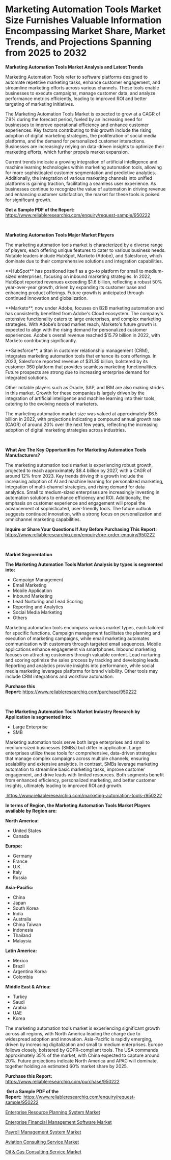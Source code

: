 <p><h1>Marketing Automation Tools Market Size Furnishes Valuable Information Encompassing Market Share, Market Trends, and Projections Spanning from 2025 to 2032</h1></p><p><strong>Marketing Automation Tools Market Analysis and Latest Trends</strong></p>
<p><p>Marketing Automation Tools refer to software platforms designed to automate repetitive marketing tasks, enhance customer engagement, and streamline marketing efforts across various channels. These tools enable businesses to execute campaigns, manage customer data, and analyze performance metrics efficiently, leading to improved ROI and better targeting of marketing initiatives.</p><p>The Marketing Automation Tools Market is expected to grow at a CAGR of 7.9% during the forecast period, fueled by an increasing need for businesses to improve operational efficiency and enhance customer experiences. Key factors contributing to this growth include the rising adoption of digital marketing strategies, the proliferation of social media platforms, and the demand for personalized customer interactions. Businesses are increasingly relying on data-driven insights to optimize their marketing efforts, which further propels market expansion.</p><p>Current trends indicate a growing integration of artificial intelligence and machine learning technologies within marketing automation tools, allowing for more sophisticated customer segmentation and predictive analytics. Additionally, the integration of various marketing channels into unified platforms is gaining traction, facilitating a seamless user experience. As businesses continue to recognize the value of automation in driving revenue and enhancing customer satisfaction, the market for these tools is poised for significant growth.</p></p>
<p><strong>Get a Sample PDF of the Report:&nbsp;</strong> <a href="https://www.reliableresearchiq.com/enquiry/request-sample/950222?utm_campaign=103&utm_medium=2&utm_source=Github&utm_content=ia&utm_term=07032025&utm_id=marketing-automation-tools">https://www.reliableresearchiq.com/enquiry/request-sample/950222</a></p>
<p>&nbsp;</p>
<p><strong>Marketing Automation Tools Major Market Players</strong></p>
<p><p>The marketing automation tools market is characterized by a diverse range of players, each offering unique features to cater to various business needs. Notable leaders include HubSpot, Marketo (Adobe), and Salesforce, which dominate due to their comprehensive solutions and integration capabilities.</p><p>**HubSpot** has positioned itself as a go-to platform for small to medium-sized enterprises, focusing on inbound marketing strategies. In 2022, HubSpot reported revenues exceeding $1.6 billion, reflecting a robust 50% year-over-year growth, driven by expanding its customer base and enhancing product offerings. Future growth is anticipated through continued innovation and globalization.</p><p>**Marketo**, now under Adobe, focuses on B2B marketing automation and has consistently benefited from Adobe's Cloud ecosystem. The company's extensive functionality caters to large enterprises, and complex marketing strategies. With Adobe’s broad market reach, Marketo's future growth is expected to align with the rising demand for personalized customer experiences. Adobe's overall revenue reached $15.79 billion in 2022, with Marketo contributing significantly.</p><p>**Salesforce**, a titan in customer relationship management (CRM), integrates marketing automation tools that enhance its core offerings. In 2023, Salesforce reported revenue of $31.35 billion, bolstered by its customer 360 platform that provides seamless marketing functionalities. Future prospects are strong due to increasing enterprise demand for integrated solutions.</p><p>Other notable players such as Oracle, SAP, and IBM are also making strides in this market. Growth for these companies is largely driven by the integration of artificial intelligence and machine learning into their tools, catering to the evolving needs of marketers.</p><p>The marketing automation market size was valued at approximately $6.5 billion in 2022, with projections indicating a compound annual growth rate (CAGR) of around 20% over the next few years, reflecting the increasing adoption of digital marketing strategies across industries.</p></p>
<p>&nbsp;</p>
<p><strong>What Are The Key Opportunities For Marketing Automation Tools Manufacturers?</strong></p>
<p><p>The marketing automation tools market is experiencing robust growth, projected to reach approximately $8.4 billion by 2027, with a CAGR of around 12% from 2023. Key trends driving this growth include the increasing adoption of AI and machine learning for personalized marketing, integration of multi-channel strategies, and rising demand for data analytics. Small to medium-sized enterprises are increasingly investing in automation solutions to enhance efficiency and ROI. Additionally, the emphasis on customer experience and engagement will propel the advancement of sophisticated, user-friendly tools. The future outlook suggests continued innovation, with a strong focus on personalization and omnichannel marketing capabilities.</p></p>
<p><strong>Inquire or Share Your Questions If Any Before Purchasing This Report:</strong> <a href="https://www.reliableresearchiq.com/enquiry/pre-order-enquiry/950222?utm_campaign=103&utm_medium=2&utm_source=Github&utm_content=ia&utm_term=07032025&utm_id=marketing-automation-tools">https://www.reliableresearchiq.com/enquiry/pre-order-enquiry/950222</a></p>
<p>&nbsp;</p>
<p><strong>Market Segmentation</strong></p>
<p><strong>The Marketing Automation Tools Market Analysis by types is segmented into:</strong></p>
<p><ul><li>Campaign Management</li><li>Email Marketing</li><li>Mobile Application</li><li>Inbound Marketing</li><li>Lead Nurturing and Lead Scoring</li><li>Reporting and Analytics</li><li>Social Media Marketing</li><li>Others</li></ul></p>
<p><p>Marketing automation tools encompass various market types, each tailored for specific functions. Campaign management facilitates the planning and execution of marketing campaigns, while email marketing automates communication with customers through targeted email sequences. Mobile applications enhance engagement via smartphones. Inbound marketing focuses on attracting customers through valuable content. Lead nurturing and scoring optimize the sales process by tracking and developing leads. Reporting and analytics provide insights into performance, while social media marketing leverages platforms for brand visibility. Other tools may include CRM integrations and workflow automation.</p></p>
<p><strong>Purchase this Report:&nbsp;</strong><a href="https://www.reliableresearchiq.com/purchase/950222?utm_campaign=103&utm_medium=2&utm_source=Github&utm_content=ia&utm_term=07032025&utm_id=marketing-automation-tools">https://www.reliableresearchiq.com/purchase/950222</a></p>
<p>&nbsp;</p>
<p><strong>The Marketing Automation Tools Market Industry Research by Application is segmented into:</strong></p>
<p><ul><li>Large Enterprise</li><li>SMB</li></ul></p>
<p><p>Marketing automation tools serve both large enterprises and small to medium-sized businesses (SMBs) but differ in application. Large enterprises utilize these tools for comprehensive, data-driven strategies that manage complex campaigns across multiple channels, ensuring scalability and extensive analytics. In contrast, SMBs leverage marketing automation to streamline basic marketing tasks, improve customer engagement, and drive leads with limited resources. Both segments benefit from enhanced efficiency, personalized marketing, and better customer insights, ultimately leading to improved ROI and growth.</p></p>
<p><a href="https://www.reliableresearchiq.com/marketing-automation-tools-r950222?utm_campaign=103&utm_medium=2&utm_source=Github&utm_content=ia&utm_term=07032025&utm_id=marketing-automation-tools">&nbsp;https://www.reliableresearchiq.com/marketing-automation-tools-r950222</a></p>
<p><strong>In terms of Region, the Marketing Automation Tools Market Players available by Region are:</strong></p>
<p>
    <p> <strong> North America: </strong>
        <ul>
            <li>United States</li>
            <li>Canada</li>
        </ul>
        </p> 
    <p> <strong> Europe: </strong>
        <ul>
            <li>Germany</li>
            <li>France</li>
            <li>U.K.</li>
            <li>Italy</li>
            <li>Russia</li>
        </ul>
        </p> 
    <p> <strong> Asia-Pacific: </strong>
        <ul>
            <li>China</li>
            <li>Japan</li>
            <li>South Korea</li>
            <li>India</li>
            <li>Australia</li>
            <li>China Taiwan</li>
            <li>Indonesia</li>
            <li>Thailand</li>
            <li>Malaysia</li>
        </ul>
        </p> 
    <p> <strong> Latin America: </strong>
        <ul>
            <li>Mexico</li>
            <li>Brazil</li>
            <li>Argentina Korea</li>
            <li>Colombia</li>
        </ul>
        </p> 
    <p> <strong> Middle East & Africa: </strong>
        <ul>
            <li>Turkey</li>
            <li>Saudi</li>
            <li>Arabia</li>
            <li>UAE</li>
            <li>Korea</li>
        </ul>
    </p>
    </p>
<p><p>The marketing automation tools market is experiencing significant growth across all regions, with North America leading the charge due to widespread adoption and innovation. Asia-Pacific is rapidly emerging, driven by increasing digitalization and small to medium enterprises. Europe follows closely, bolstered by GDPR-compliant tools. The USA commands approximately 35% of the market, with China expected to capture around 20%. Future projections indicate North America and APAC will dominate, together holding an estimated 60% market share by 2025.</p></p>
<p><strong>Purchase this Report: </strong><a href="https://www.reliableresearchiq.com/purchase/950222?utm_campaign=103&utm_medium=2&utm_source=Github&utm_content=ia&utm_term=07032025&utm_id=marketing-automation-tools">https://www.reliableresearchiq.com/purchase/950222</a></p>
<p>&nbsp;<strong>Get a Sample PDF of the Report:&nbsp;&nbsp;</strong><a href="https://www.reliableresearchiq.com/enquiry/request-sample/950222?utm_campaign=103&utm_medium=2&utm_source=Github&utm_content=ia&utm_term=07032025&utm_id=marketing-automation-tools">https://www.reliableresearchiq.com/enquiry/request-sample/950222</a></p>
<p><strong></strong></p>
<p><p><a href="https://github.com/siriocooch4a/Market-Research-Report-List-1/blob/main/enterprise-resource-planning-system-market.md?utm_campaign=103&utm_medium=2&utm_source=Github&utm_content=ia&utm_term=07032025&utm_id=marketing-automation-tools">Enterprise Resource Planning System Market</a></p><p><a href="https://github.com/snakewaduddx/Market-Research-Report-List-1/blob/main/enterprise-financial-management-software-market.md?utm_campaign=103&utm_medium=2&utm_source=Github&utm_content=ia&utm_term=07032025&utm_id=marketing-automation-tools">Enterprise Financial Management Software Market</a></p><p><a href="https://github.com/sakuniniray98/Market-Research-Report-List-1/blob/main/payroll-management-system-market.md?utm_campaign=103&utm_medium=2&utm_source=Github&utm_content=ia&utm_term=07032025&utm_id=marketing-automation-tools">Payroll Management System Market</a></p><p><a href="https://github.com/zeyddaddo4/Market-Research-Report-List-1/blob/main/aviation-consulting-service-market.md?utm_campaign=103&utm_medium=2&utm_source=Github&utm_content=ia&utm_term=07032025&utm_id=marketing-automation-tools">Aviation Consulting Service Market</a></p><p><a href="https://github.com/pllahoithana9/Market-Research-Report-List-1/blob/main/oil-gas-consulting-service-market.md?utm_campaign=103&utm_medium=2&utm_source=Github&utm_content=ia&utm_term=07032025&utm_id=marketing-automation-tools">Oil & Gas Consulting Service Market</a></p></p>